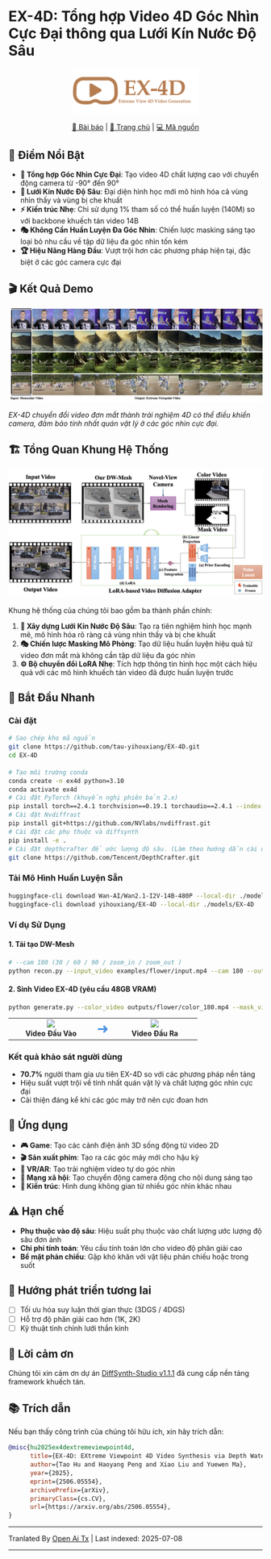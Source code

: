 # EX-4D: Tổng hợp Video 4D Góc Nhìn Cực Đại thông qua Lưới Kín Nước Độ Sâu

<div align="center">

<img src="https://raw.githubusercontent.com/tau-yihouxiang/EX-4D/main/docs/Logo.png" alt="EX-4D Logo" width="250">

[📄 Bài báo](https://arxiv.org/abs/2506.05554)  |  [🎥 Trang chủ](https://tau-yihouxiang.github.io/projects/EX-4D/EX-4D.html)  |  [💻 Mã nguồn](https://github.com/tau-yihouxiang/EX-4D)

</div>



## 🌟 Điểm Nổi Bật

- **🎯 Tổng hợp Góc Nhìn Cực Đại**: Tạo video 4D chất lượng cao với chuyển động camera từ -90° đến 90°
- **🔧 Lưới Kín Nước Độ Sâu**: Đại diện hình học mới mô hình hóa cả vùng nhìn thấy và vùng bị che khuất
- **⚡ Kiến trúc Nhẹ**: Chỉ sử dụng 1% tham số có thể huấn luyện (140M) so với backbone khuếch tán video 14B
- **🎭 Không Cần Huấn Luyện Đa Góc Nhìn**: Chiến lược masking sáng tạo loại bỏ nhu cầu về tập dữ liệu đa góc nhìn tốn kém
- **🏆 Hiệu Năng Hàng Đầu**: Vượt trội hơn các phương pháp hiện tại, đặc biệt ở các góc camera cực đại

## 🎬 Kết Quả Demo

<div align="center">
<img src="https://raw.githubusercontent.com/tau-yihouxiang/EX-4D/main/docs/teaser.png" alt="EX-4D Demo Results" width="800">
</div>

*EX-4D chuyển đổi video đơn mắt thành trải nghiệm 4D có thể điều khiển camera, đảm bảo tính nhất quán vật lý ở các góc nhìn cực đại.*

## 🏗️ Tổng Quan Khung Hệ Thống

<div align="center">
<img src="https://raw.githubusercontent.com/tau-yihouxiang/EX-4D/main/docs/overview.png" alt="EX-4D Architecture">
</div>

Khung hệ thống của chúng tôi bao gồm ba thành phần chính:

1. **🔺 Xây dựng Lưới Kín Nước Độ Sâu**: Tạo ra tiên nghiệm hình học mạnh mẽ, mô hình hóa rõ ràng cả vùng nhìn thấy và bị che khuất
2. **🎭 Chiến lược Masking Mô Phỏng**: Tạo dữ liệu huấn luyện hiệu quả từ video đơn mắt mà không cần tập dữ liệu đa góc nhìn
3. **⚙️ Bộ chuyển đổi LoRA Nhẹ**: Tích hợp thông tin hình học một cách hiệu quả với các mô hình khuếch tán video đã được huấn luyện trước

## 🚀 Bắt Đầu Nhanh

### Cài đặt

```bash
# Sao chép kho mã nguồn
git clone https://github.com/tau-yihouxiang/EX-4D.git
cd EX-4D

# Tạo môi trường conda
conda create -n ex4d python=3.10
conda activate ex4d
# Cài đặt PyTorch (khuyến nghị phiên bản 2.x)
pip install torch==2.4.1 torchvision==0.19.1 torchaudio==2.4.1 --index-url https://download.pytorch.org/whl/cu124
# Cài đặt Nvdiffrast
pip install git+https://github.com/NVlabs/nvdiffrast.git
# Cài đặt các phụ thuộc và diffsynth
pip install -e .
# Cài đặt depthcrafter để ước lượng độ sâu. (Làm theo hướng dẫn cài đặt DepthCrafter để chuẩn bị checkpoint.)
git clone https://github.com/Tencent/DepthCrafter.git
```

### Tải Mô Hình Huấn Luyện Sẵn
```bash
huggingface-cli download Wan-AI/Wan2.1-I2V-14B-480P --local-dir ./models/Wan-AI
huggingface-cli download yihouxiang/EX-4D --local-dir ./models/EX-4D
```

### Ví dụ Sử Dụng
#### 1. Tái tạo DW-Mesh
```bash
# --cam 180 (30 / 60 / 90 / zoom_in / zoom_out )
python recon.py --input_video examples/flower/input.mp4 --cam 180 --output_dir outputs/flower --save_mesh
```
#### 2. Sinh Video EX-4D (yêu cầu 48GB VRAM)
```bash
python generate.py --color_video outputs/flower/color_180.mp4 --mask_video outputs/flower/mask_180.mp4 --output_video outputs/flower/output.mp4
```

<table>
<tr>
<td width="45%" align="center">
<img src="https://raw.githubusercontent.com/tau-yihouxiang/EX-4D/main/examples/flower/input.gif" width="100%">
<br><b>Video Đầu Vào</b>
</td>
<td align="center">
<div style="font-size: 2em; color: #4A90E2; padding: 0 0px;">
  ➜
</div>
</td>
<td width="45%" align="center">
<img src="https://raw.githubusercontent.com/tau-yihouxiang/EX-4D/main/examples/flower/output.gif" width="100%">
<br><b>Video Đầu Ra</b>
</td>
</tr> 
</table>

<!-- ## 📊 Performance

### Quantitative Results
| Phương pháp | FID (Cực đại) ↓ | FVD (Cực đại) ↓ | Điểm VBench ↑ |
|-------------|------------------|------------------|---------------|
| ReCamMaster | 64.68 | 943.45 | 0.434 |
| TrajectoryCrafter | 65.33 | 893.80 | 0.447 |
| TrajectoryAttention | 62.49 | 912.14 | 0.389 |
| **EX-4D (Của chúng tôi)** | **55.42** | **823.61** | **0.450** | -->

### Kết quả khảo sát người dùng

- **70.7%** người tham gia ưu tiên EX-4D so với các phương pháp nền tảng
- Hiệu suất vượt trội về tính nhất quán vật lý và chất lượng góc nhìn cực đại
- Cải thiện đáng kể khi các góc máy trở nên cực đoan hơn


## 🎯 Ứng dụng

- **🎮 Game**: Tạo các cảnh điện ảnh 3D sống động từ video 2D
- **🎬 Sản xuất phim**: Tạo ra các góc máy mới cho hậu kỳ
- **🥽 VR/AR**: Tạo trải nghiệm video tự do góc nhìn
- **📱 Mạng xã hội**: Tạo chuyển động camera động cho nội dung sáng tạo
- **🏢 Kiến trúc**: Hình dung không gian từ nhiều góc nhìn khác nhau

<!-- ## 📈 Đánh giá chuẩn -->

<!-- ### Đánh giá dải góc nhìn

| Dải | Nhỏ (0°→30°) | Lớn (0°→60°) | Cực đại (0°→90°) | Toàn phần (-90°→90°) |
|------|---------------|---------------|-------------------|----------------------|
| Điểm FID | 44.19 | 50.30 | 55.42 | - |
| Khoảng cách hiệu suất | +9.1% tốt hơn | +8.9% tốt hơn | +11.3% tốt hơn | +15.5% tốt hơn | -->

<!-- *Khoảng cách hiệu suất so với phương pháp đứng thứ hai trong từng hạng mục.* -->

## ⚠️ Hạn chế

- **Phụ thuộc vào độ sâu**: Hiệu suất phụ thuộc vào chất lượng ước lượng độ sâu đơn ảnh
- **Chi phí tính toán**: Yêu cầu tính toán lớn cho video độ phân giải cao
- **Bề mặt phản chiếu**: Gặp khó khăn với vật liệu phản chiếu hoặc trong suốt

## 🔮 Hướng phát triển tương lai
- [ ] Tối ưu hóa suy luận thời gian thực (3DGS / 4DGS)
- [ ] Hỗ trợ độ phân giải cao hơn (1K, 2K)
- [ ] Kỹ thuật tinh chỉnh lưới thần kinh

## 🙏 Lời cảm ơn

Chúng tôi xin cảm ơn dự án [DiffSynth-Studio v1.1.1](https://github.com/modelscope/DiffSynth-Studio/tree/v1.1.1) đã cung cấp nền tảng framework khuếch tán.

## 📚 Trích dẫn

Nếu bạn thấy công trình của chúng tôi hữu ích, xin hãy trích dẫn:

```bibtex
@misc{hu2025ex4dextremeviewpoint4d,
      title={EX-4D: EXtreme Viewpoint 4D Video Synthesis via Depth Watertight Mesh}, 
      author={Tao Hu and Haoyang Peng and Xiao Liu and Yuewen Ma},
      year={2025},
      eprint={2506.05554},
      archivePrefix={arXiv},
      primaryClass={cs.CV},
      url={https://arxiv.org/abs/2506.05554}, 
}
```


---


Tranlated By [Open Ai Tx](https://github.com/OpenAiTx/OpenAiTx) | Last indexed: 2025-07-08


---